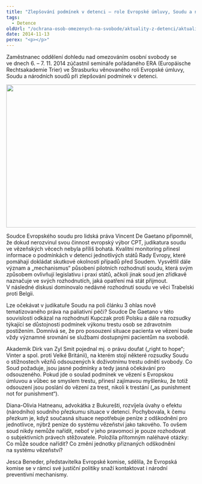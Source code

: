 ```yaml
---
title: "Zlepšování podmínek v detenci – role Evropské úmluvy, Soudu a národních soudů"
tags:
  - Detence
oldUrl: "/ochrana-osob-omezenych-na-svobode/aktuality-z-detenci/aktuality-z-detenci-2014/zlepsovani-podminek-v-detenci-role-evropske-umluvy-soudu-a-narodnich-soudu/"
date: 2014-11-13
perex: "<p></p>"
---
```


<!-- imported from the old website -->

<p>Zaměstnanec oddělení dohledu nad omezováním osobní svobody se ve dnech 6. – 7. 11. 2014 zúčastnil semináře pořádaného ERA (Europäische Rechtsakademie Trier) ve Štrasburku věnovaného roli Evropské úmluvy, Soudu a národních soudů při zlepšování podmínek v detenci. </p><p><img src="https://www.ochrance.cz/uploads/RTEmagicC_strasbourg-w_01.jpg.jpg" height="380" width="627" alt="" /></p><p>Soudce Evropského soudu pro lidská práva Vincent De Gaetano připomněl, že dokud nerozvinul svou činnost evropský výbor CPT, judikatura soudu ve vězeňských věcech nebyla příliš bohatá. Kvalitní monitoring přinesl informace o podmínkách v detenci jednotlivých států Rady Evropy, které pomáhají dokládat skutkové okolnosti případů před Soudem. Vysvětlil dále význam a „mechanismus“ působení pilotních rozhodnutí soudu, která svým způsobem ovlivňují legislativu i praxi států, ačkoli jinak soud jen zřídkavě naznačuje ve svých rozhodnutích, jaká opatření má stát přijmout. V následné diskusi dominovalo nedávné rozhodnutí soudu ve věci Trabelski proti Belgii.</p><p>Lze očekávat v judikatuře Soudu na poli článku 3 ohlas nově tematizovaného práva na paliativní péči? Soudce De Gaetano v této souvislosti odkázal na rozhodnutí Kupczak proti Polsku a dále na rozsudky týkající se důstojnosti podmínek výkonu trestu osob se zdravotním postižením. Domnívá se, že pro posouzení situace pacienta ve vězení bude vždy významné srovnání se službami dostupnými pacientům na svobodě.</p><p>Akademik Dirk van Zyl Smit pojednal mj. o právu doufat („right to hope“; Vinter a spol. proti Velké Británii), na kterém stojí některé rozsudky Soudu o stížnostech vězňů odsouzených k doživotnímu trestu odnětí svobody. Co Soud požaduje, jsou jasné podmínky a tedy jasná očekávání pro odsouzeného. Pokud jde o soulad podmínek ve vězení s Evropskou úmluvou a vůbec se smyslem trestu, přinesl zajímavou myšlenku, že totiž odsouzení jsou poslání do vězení za trest, nikoli k trestání („as punishment not for punishment“).</p><p>Diana-Olivia Hatneanu, advokátka z Bukurešti, rozvíjela úvahy o efektu (národního) soudního přezkumu situace v detenci. Pochybovala, k čemu přezkum je, když současná situace nepotřebuje peníze z odškodnění pro jednotlivce, nýbrž peníze do systému vězeňství jako takového. To ovšem soud nikdy nemůže nařídit, neboť v jeho pravomoci je pouze rozhodovat o subjektivních právech stěžovatele. Položila přítomným naléhavé otázky: Co může soudce nařídit? Co změní jednotky přiznaných odškodnění na systému vězeňství?</p><p>Jesca Beneder, představitelka Evropské komise, sdělila, že Evropská komise se v rámci své justiční politiky snaží kontaktovat i národní preventivní mechanismy. </p>
